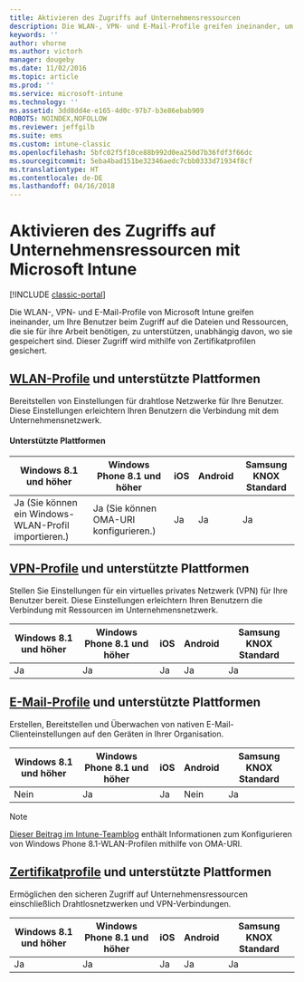 ```yaml
---
title: Aktivieren des Zugriffs auf Unternehmensressourcen
description: Die WLAN-, VPN- und E-Mail-Profile greifen ineinander, um Ihre Benutzer beim Zugriff auf die Dateien und Ressourcen, die sie benötigen, zu unterstützen.
keywords: ''
author: vhorne
ms.author: victorh
manager: dougeby
ms.date: 11/02/2016
ms.topic: article
ms.prod: ''
ms.service: microsoft-intune
ms.technology: ''
ms.assetid: 3dd8dd4e-e165-4d0c-97b7-b3e86ebab909
ROBOTS: NOINDEX,NOFOLLOW
ms.reviewer: jeffgilb
ms.suite: ems
ms.custom: intune-classic
ms.openlocfilehash: 5bfc02f5f10ce88b992d0ea250d7b36fdf3f66dc
ms.sourcegitcommit: 5eba4bad151be32346aedc7cbb0333d71934f8cf
ms.translationtype: HT
ms.contentlocale: de-DE
ms.lasthandoff: 04/16/2018
---
```

# <a name="enable-access-to-company-resources-with-microsoft-intune"></a>Aktivieren des Zugriffs auf Unternehmensressourcen mit Microsoft Intune

[!INCLUDE [classic-portal](../includes/classic-portal.md)]

Die WLAN-, VPN- und E-Mail-Profile von Microsoft Intune greifen ineinander, um Ihre Benutzer beim Zugriff auf die Dateien und Ressourcen, die sie für ihre Arbeit benötigen, zu unterstützen, unabhängig davon, wo sie gespeichert sind. Dieser Zugriff wird mithilfe von Zertifikatprofilen gesichert.

## <a name="wi-fi-profileswi-fi-connections-in-microsoft-intunemd-and-supported-platforms"></a>[WLAN-Profile](wi-fi-connections-in-microsoft-intune.md) und unterstützte Plattformen

Bereitstellen von Einstellungen für drahtlose Netzwerke für Ihre Benutzer. Diese Einstellungen erleichtern Ihren Benutzern die Verbindung mit dem Unternehmensnetzwerk.
#### <a name="supported-platforms"></a>Unterstützte Plattformen

|Windows 8.1 und höher|Windows Phone 8.1 und höher|iOS|Android|Samsung KNOX Standard|
|---------------------|---------------------------|---|-------|------------|
|Ja (Sie können ein Windows-WLAN-Profil importieren.)|Ja (Sie können OMA-URI konfigurieren.) |Ja |Ja |Ja |

## <a name="vpn-profilesvpn-connections-in-microsoft-intunemd-and-supported-platforms"></a>[VPN-Profile](vpn-connections-in-microsoft-intune.md) und unterstützte Plattformen
Stellen Sie Einstellungen für ein virtuelles privates Netzwerk (VPN) für Ihre Benutzer bereit. Diese Einstellungen erleichtern Ihren Benutzern die Verbindung mit Ressourcen im Unternehmensnetzwerk.

|Windows 8.1 und höher|Windows Phone 8.1 und höher|iOS|Android|Samsung KNOX Standard|
|---------------------|---------------------------|---|-------|------------|
|Ja |Ja |Ja |Ja |Ja |

## <a name="email-profilesconfigure-access-to-corporate-email-using-email-profiles-with-microsoft-intunemd-and-supported-platforms"></a>[E-Mail-Profile](configure-access-to-corporate-email-using-email-profiles-with-microsoft-intune.md) und unterstützte Plattformen
Erstellen, Bereitstellen und Überwachen von nativen E-Mail-Clienteinstellungen auf den Geräten in Ihrer Organisation.


| Windows 8.1 und höher | Windows Phone 8.1 und höher | iOS | Android | Samsung KNOX Standard |
|-----------------------|-----------------------------|-----|---------|-----------------------|
|          Nein           |             Ja              | Ja  |   Nein    |          Ja           |

> [!NOTE]
> [Dieser Beitrag im Intune-Teamblog](https://blogs.technet.microsoft.com/enterprisemobility/2015/02/19/using-oma-uri-to-create-custom-wi-fi-profiles-for-windows-phone-8-1/) enthält Informationen zum Konfigurieren von Windows Phone 8.1-WLAN-Profilen mithilfe von OMA-URI.

## <a name="certificate-profilessecure-resource-access-with-certificate-profilesmd-and-supported-platforms"></a>[Zertifikatprofile](secure-resource-access-with-certificate-profiles.md) und unterstützte Plattformen
Ermöglichen den sicheren Zugriff auf Unternehmensressourcen einschließlich Drahtlosnetzwerken und VPN-Verbindungen.


| Windows 8.1 und höher | Windows Phone 8.1 und höher | iOS | Android | Samsung KNOX Standard |
|-----------------------|-----------------------------|-----|---------|-----------------------|
|          Ja           |             Ja              | Ja  |   Ja    |          Ja           |


